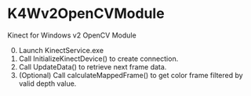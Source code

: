 K4Wv2OpenCVModule
=================

Kinect for Windows v2 OpenCV Module

0. Launch KinectService.exe
1. Call InitializeKinectDevice() to create connection.
2. Call UpdateData() to retrieve next frame data.
3. (Optional) Call calculateMappedFrame() to get color frame filtered by valid depth value.
